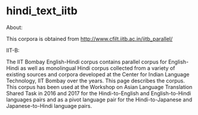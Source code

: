 # hindi_text_iitb

About:

This corpora is obtained from http://www.cfilt.iitb.ac.in/iitb_parallel/

IIT-B:

The IIT Bombay English-Hindi corpus contains parallel corpus for English-Hindi as well as monolingual Hindi corpus collected from a variety of existing sources and corpora developed at the Center for Indian Language Technology, IIT Bombay over the years. This page describes the corpus. This corpus has been used at the Workshop on Asian Language Translation Shared Task in 2016 and 2017 for the Hindi-to-English and English-to-Hindi languages pairs and as a pivot language pair for the Hindi-to-Japanese and Japanese-to-Hindi language pairs.
